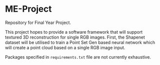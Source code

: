 # ME-Project
Repository for Final Year Project.

This project hopes to provide a software framework that will support textured 3D reconstruction for single RGB images. First, the Shapenet dataset will be utilised to train a Point Set Gen based neural network which will create a point cloud based on a single RGB image input.

Packages specified in `requirements.txt` file are not currently exhaustive.